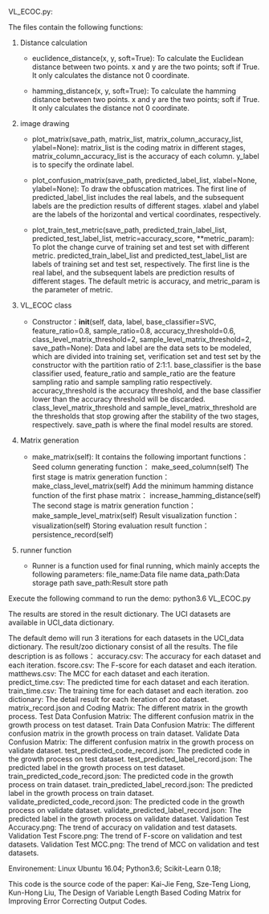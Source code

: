 VL_ECOC.py:

The files contain the following functions:
1) Distance calculation
	- euclidence_distance(x, y, soft=True): To calculate the Euclidean distance between two points. x and y are the two points; soft if True. It only calculates the distance not 0 coordinate.
	
	- hamming_distance(x, y, soft=True): To calculate the hamming distance between two points. x and y are the two points; soft if True. It only calculates the distance not 0 coordinate.
	
2) image drawing 
	- plot_matrix(save_path, matrix_list, matrix_column_accuracy_list, ylabel=None): matrix_list is the coding matrix in different stages,  matrix_column_accuracy_list is the accuracy of each column. y_label is to specify the ordinate label.
	
	- plot_confusion_matrix(save_path, predicted_label_list, xlabel=None, ylabel=None): To draw the obfuscation matrices. The first line of predicted_label_list includes the real labels, and the subsequent labels are the prediction results of different stages. xlabel and ylabel are the labels of the horizontal and vertical coordinates, respectively.

	- plot_train_test_metric(save_path,  predicted_train_label_list, predicted_test_label_list, metric=accuracy_score, **metric_param): To plot the change curve of training set and test set with different metric. predicted_train_label_list and predicted_test_label_list are labels of training set and test set, respectively. The first line is the real label, and the subsequent labels are prediction results of different stages. The default metric is accuracy, and metric_param is the parameter of metric.

3) VL_ECOC class 
	- Constructor：__init__(self, data, label, base_classifier=SVC, feature_ratio=0.8, sample_ratio=0.8, accuracy_threshold=0.6, class_level_matrix_threshold=2, sample_level_matrix_threshold=2, save_path=None): Data and label are the data sets to be modeled, which are divided into training set, verification set and test set by the constructor with the partition ratio of 2:1:1. base_classifier is the base classifier used, feature_ratio and sample_ratio are the feature sampling ratio and sample sampling ratio respectively. accuracy_threshold is the accuracy threshold, and the base classifier lower than the accuracy threshold will be discarded. class_level_matrix_threshold and sample_level_matrix_threshold are the thresholds that stop growing after the stability of the two stages, respectively. save_path is where the final model results are stored.

4) Matrix generation 
	- make_matrix(self): It contains the following important functions：
		Seed column generating function： make_seed_column(self)
		The first stage is matrix generation function： make_class_level_matrix(self)
		Add the minimum hamming distance function of the first phase matrix： increase_hamming_distance(self)
		The second stage is matrix generation function： make_sample_level_matrix(self)
		Result visualization function： visualization(self)
		Storing evaluation result function： persistence_record(self)
		
4) runner function
	- Runner is a function used for final running, which mainly accepts the following parameters:
		file_name:Data file name
		data_path:Data storage path
		save_path:Result store path


Execute the following command to run the demo:
	python3.6 VL_ECOC.py


The results are stored in the result dictionary. The UCI datasets are available in UCI_data dictionary. 

The default demo will run 3 iterations for each datasets in the UCI_data dictionary. The result/zoo dictionary consist of all the results. The file description is as follows：
	accuracy.csv: The accuracy for each dataset and each iteration.
	fscore.csv: The F-score for each dataset and each iteration.
	matthews.csv: The MCC for each dataset and each iteration.
	predict_time.csv: The predicted time for each dataset and each iteration.
	train_time.csv: The training time for each dataset and each iteration.
	zoo dictionary: The detail result for each iteration of zoo dataset.
	matrix_record.json and Coding Matrix: The different matrix in the growth process.
	Test Data Confusion Matrix: The different confusion matrix in the growth process on test dataset.
	Train Data Confusion Matrix: The different confusion matrix in the growth process on train dataset.
	Validate Data Confusion Matrix: The different confusion matrix in the growth process on validate dataset.
	test_predicted_code_record.json: The predicted code in the growth process on test dataset.
	test_predicted_label_record.json: The predicted label in the growth process on test dataset.
	train_predicted_code_record.json: The predicted code in the growth process on train dataset.
	train_predicted_label_record.json: The predicted label in the growth process on train dataset.
	validate_predicted_code_record.json: The predicted code in the growth process on validate dataset.
	validate_predicted_label_record.json: The predicted label in the growth process on validate dataset.
	Validation Test Accuracy.png: The trend of accuracy on validation and test datasets.
	Validation Test Fscore.png: The trend of F-score on validation and test datasets.
	Validation Test MCC.png: The trend of MCC on validation and test datasets.


Environement:	Linux Ubuntu 16.04; 
		Python3.6;
		Scikit-Learn 0.18; 

This code is the source code of the paper:
Kai-Jie Feng, Sze-Teng Liong, Kun-Hong Liu, The Design of Variable Length Based Coding Matrix for Improving Error Correcting Output Codes.

